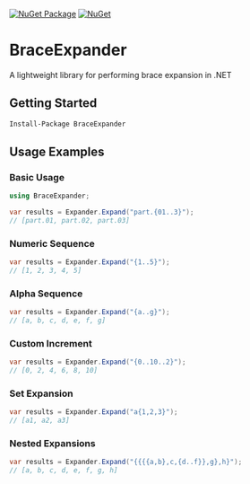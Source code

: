 [![NuGet Package](https://github.com/lpreiner/BraceExpander/actions/workflows/dotnet.yml/badge.svg)](https://github.com/lpreiner/BraceExpander/actions/workflows/dotnet.yml)
[![NuGet](https://img.shields.io/nuget/v/BraceExpander.svg?style=flat&label=nuget&logo=nuget)](https://www.nuget.org/packages/BraceExpander/)

# BraceExpander
A lightweight library for performing brace expansion in .NET

## Getting Started
```ps
Install-Package BraceExpander
```

## Usage Examples

### Basic Usage
```C#
using BraceExpander;

var results = Expander.Expand("part.{01..3}");
// [part.01, part.02, part.03]
 ```

### Numeric Sequence
```C#
var results = Expander.Expand("{1..5}");
// [1, 2, 3, 4, 5]
 ```

### Alpha Sequence
```C#
var results = Expander.Expand("{a..g}");
// [a, b, c, d, e, f, g]
 ```

 ### Custom Increment
```C#
var results = Expander.Expand("{0..10..2}");
// [0, 2, 4, 6, 8, 10]
 ```

### Set Expansion
```C#
var results = Expander.Expand("a{1,2,3}");
// [a1, a2, a3]
 ```

 ### Nested Expansions
```C#
var results = Expander.Expand("{{{{a,b},c,{d..f}},g},h}");
// [a, b, c, d, e, f, g, h]
 ```